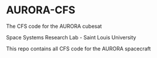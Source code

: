 # AURORA-CFS
The CFS code for the AURORA cubesat

Space Systems Research Lab - Saint Louis University

This repo contains all CFS code for the AURORA spacecraft
